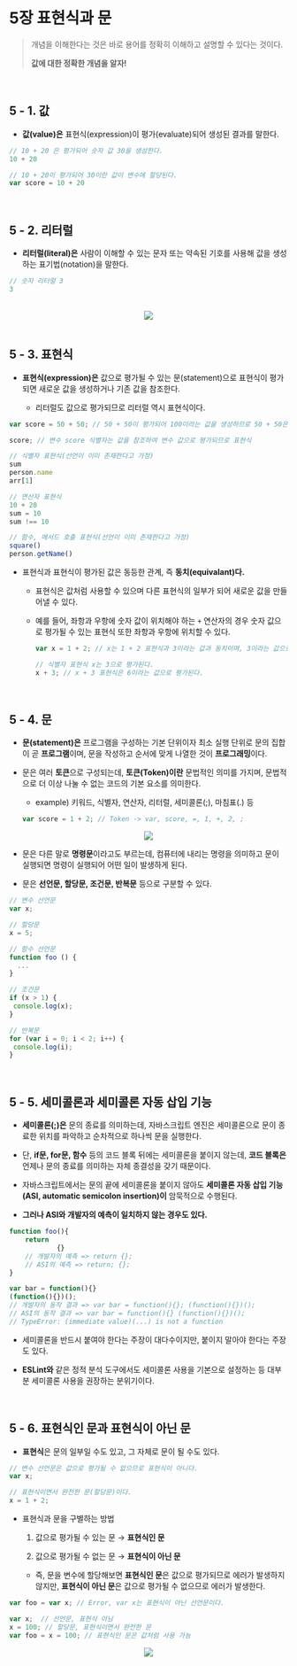 # 5장 표현식과 문

> 개념을 이해한다는 것은 바로 용어를 정확히 이해하고 설명할 수 있다는 것이다.
> 
> **값에 대한 정확한 개념을 알자!**
<br>

## 5 - 1. 값

- **값(value)은** 표현식(expression)이 평가(evaluate)되어 생성된 결과를 말한다.

```jsx
// 10 + 20 은 평가되어 숫자 값 30을 생성한다.
10 + 20

// 10 + 20이 평가되어 30이란 값이 변수에 할당된다.
var score = 10 + 20
```
<br>

## 5 - 2. 리터럴

- **리터럴(literal)은** 사람이 이해할 수 있는 문자 또는 약속된 기호를 사용해 값을 생성하는 표기법(notation)을 말한다.

```jsx
// 숫자 리터럴 3
3
```
<br>

<div align="center">
  <img src="https://github.com/BrightSton/JS-deep-dive-study/assets/105143449/ebf4c919-c466-470e-9ab5-01fdf0da7f7d">
</div>
<br>

## 5 - 3. 표현식

- **표현식(expression)은** 값으로 평가될 수 있는 문(statement)으로 표현식이 평가되면 새로운 값을 생성하거나 기존 값을 참조한다.

  - 리터럴도 값으로 평가되므로 리터럴 역시 표현식이다.

```jsx
var score = 50 + 50; // 50 + 50이 평가되어 100이라는 값을 생성하므로 50 + 50은 표현식

score; // 변수 score 식별자는 값을 참조하여 변수 값으로 평가되므로 표현식 

// 식별자 표현식(선언이 이미 존재한다고 가정)
sum
person.name
arr[1]

// 연산자 표현식
10 + 20
sum = 10
sum !== 10

// 함수, 메서드 호출 표현식(선언이 이미 존재한다고 가정)
square()
person.getName()
```

- 표현식과 표현식이 평가된 값은 동등한 관계, 즉 **동치(equivalant)다.**

  - 표현식은 값처럼 사용할 수 있으며 다른 표현식의 일부가 되어 새로운 값을 만들어낼 수 있다.

  - 예를 들어, 좌항과 우항에 숫자 값이 위치해야 하는 `+` 연산자의 경우 숫자 값으로 평가될 수 있는 표현식 또한 좌항과 우항에 위치할 수 있다.

    ```jsx
    var x = 1 + 2; // x는 1 + 2 표현식과 3이라는 값과 동치이며, 3이라는 값으로 평가된다.
    
    // 식별자 표현식 x는 3으로 평가된다.
    x + 3; // x + 3 표현식은 6이라는 값으로 평가된다.
    ```
<br>

## 5 - 4. 문

- **문(statement)은** 프로그램을 구성하는 기본 단위이자 최소 실행 단위로 문의 집합이 곧 **프로그램**이며, 문을 작성하고 순서에 맞게 나열한 것이 **프로그래밍**이다.

- 문은 여러 **토큰**으로 구성되는데, **토큰(Token)이란** 문법적인 의미를 가지며, 문법적으로 더 이상 나눌 수 없는 코드의 기본 요소를 의미한다.



  - example) 키워드, 식별자, 연산자, 리터럴, 세미콜론(;), 마침표(.) 등

  ```jsx
  var score = 1 + 2; // Token -> var, score, =, 1, +, 2, ; 
  ```
  
<div align="center">
  <img src="https://github.com/BrightSton/JS-deep-dive-study/assets/105143449/2a7e0223-9a98-4c91-87ec-8f43d7347212">
</div>

- 문은 다른 말로 **명령문**이라고도 부르는데, 컴퓨터에 내리는 명령을 의미하고 문이 실행되면 명령이 실행되어 어떤 일이 발생하게 된다.

- 문은 **선언문, 할당문, 조건문, 반복문** 등으로 구분할 수 있다.

```jsx
// 변수 선언문
var x;

// 할당문
x = 5;

// 함수 선언문
function foo () {
  ...
}

// 조건문
if (x > 1) {
 console.log(x);
}

// 반복문
for (var i = 0; i < 2; i++) {
 console.log(i);
}
```
<br>

## 5 - 5. 세미콜론과 세미콜론 자동 삽입 기능

- **세미콜론(;)은** 문의 종료를 의미하는데, 자바스크립트 엔진은 세미콜론으로 문이 종료한 위치를 파악하고 순차적으로 하나씩 문을 실행한다.

- 단, **if문, for문, 함수** 등의 코드 블록 뒤에는 세미콜론을 붙이지 않는데, **코드 블록은** 언제나 문의 종료를 의미하는 자체 종결성을 갖기 때문이다.

- 자바스크립트에서는 문의 끝에 세미콜론을 붙이지 않아도 **세미콜론 자동 삽입 기능(ASI, automatic semicolon insertion)이** 암묵적으로 수행된다.

- **그러나 ASI와 개발자의 예측이 일치하지 않는 경우도 있다.**

```jsx
function foo(){
	return
			{} 
	// 개발자의 예측 => return {};
	// ASI의 예측 => return; {};
}

var bar = function(){}
(function(){})();
// 개발자의 동작 결과 => var bar = function(){}; (function(){})();
// ASI의 동작 결과 => var bar = function(){} (function(){})();
// TypeError: (immediate value)(...) is not a function
```

- 세미콜론을 반드시 붙여야 한다는 주장이 대다수이지만, 붙이지 말아야 한다는 주장도 있다.

- **ESLint와** 같은 정적 분석 도구에서도 세미콜론 사용을 기본으로 설정하는 등 대부분 세미콜론 사용을 권장하는 분위기이다.
<br>

## 5 - 6. 표현식인 문과 표현식이 아닌 문

- **표현식**은 문의 일부일 수도 있고, 그 자체로 문이 될 수도 있다.

```jsx
// 변수 선언문은 값으로 평가될 수 없으므로 표현식이 아니다.
var x;

// 표현식이면서 완전한 문(할당문)이다.
x = 1 + 2;
```

- 표현식과 문을 구별하는 방법

  1. 값으로 평가될 수 있는 문 → **표현식인 문**

  2. 값으로 평가될 수 없는 문 → **표현식이 아닌 문**

  - 즉, 문을 변수에 할당해보면 **표현식인 문**은 값으로 평가되므로 에러가 발생하지 않지만, **표현식이 아닌 문**은 값으로 평가될 수 없으므로 에러가 발생한다.

```jsx
var foo = var x; // Error, var x는 표현식이 아닌 선언문이다.

var x;  // 선언문, 표현식 아님
x = 100; // 할당문, 표현식이면서 완전한 문
var foo = x = 100; // 표현식인 문은 값처럼 사용 가능
```

<div align="center">
  <img src="https://github.com/BrightSton/JS-deep-dive-study/assets/105143449/ee57cbae-39fb-4cf1-b362-7c7ed213bc20">
</div>
